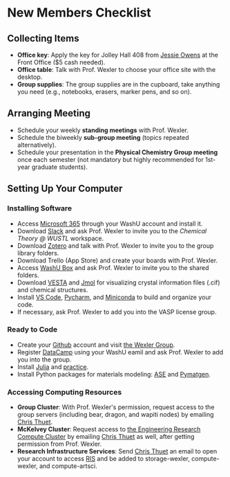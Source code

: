 # New Members Checklist

## Collecting Items

* **Office key**: Apply the key for Jolley Hall 408 from [Jessie Owens](https://chemistry.wustl.edu/people/jessie-owens) at the Front Office ($5 cash needed).
* **Office table**: Talk with Prof. Wexler to choose your office site with the desktop.
* **Group supplies**: The group supplies are in the cupboard, take anything you need (e.g., notebooks, erasers, marker pens, and so on).

## Arranging Meeting

* Schedule your weekly **standing meetings** with Prof. Wexler.
* Schedule the biweekly **sub-group meeting** (topics repeated alternatively).
* Schedule your presentation in the **Physical Chemistry Group meeting** once each semester (not mandatory but highly recommended for 1st-year graduate students).

## Setting Up Your Computer

### Installing Software

* Access [Microsoft 365](https://it.wustl.edu/items/microsoft-365-m365/) through your WashU account and install it.
* Download [Slack](https://slack.com/intl/en-gb/downloads/mac) and ask Prof. Wexler to invite you to the _Chemical Theory @ WUSTL_ workspace.
* Download [Zotero](https://www.zotero.org/download/) and talk with Prof. Wexler to invite you to the group library folders.
* Download Trello (App Store) and create your boards with Prof. Wexler.
* Access [WashU Box](https://it.wustl.edu/items/box/) and ask Prof. Wexler to invite you to the shared folders.
* Download [VESTA](https://jp-minerals.org/vesta/en/download.html) and [Jmol](https://jmol.sourceforge.net/download/) for visualizing crystal information files (.cif) and chemical structures.
* Install [VS Code](https://code.visualstudio.com/download), [Pycharm](https://www.jetbrains.com/pycharm/download/?section=mac), and [Miniconda](https://docs.anaconda.com/miniconda/#quick-command-line-install) to build and organize your code.
* If necessary, ask Prof. Wexler to add you into the VASP license group.

### Ready to Code

* Create your [Github](https://github.com/) account and visit [the Wexler Group](https://github.com/wexlergroup).
* Register [DataCamp](https://www.datacamp.com/) using your WashU eamil and ask Prof. Wexler to add you into the group.
* Install [Julia](https://julialang.org/downloads/) and [practice](https://julialang.org/learning/tutorials/).
* Install Python packages for materials modeling: [ASE](https://wiki.fysik.dtu.dk/ase/install.html) and [Pymatgen](https://pymatgen.org/installation.html).

### Accessing Computing Resources

* **Group Cluster**: With Prof. Wexler's permission, request access to the group servers (including bear, dragon, and wapiti nodes) by emailing [Chris Thuet](https://chemistry.wustl.edu/people/chris-thuet).
* **McKelvey Cluster**: Request access to [the Engineering Research Compute Cluster](https://washu.atlassian.net/wiki/spaces/EIKB/pages/184582522/Research+Compute+Cluster) by emailing [Chris Thuet](https://chemistry.wustl.edu/people/chris-thuet) as well, after getting permission from Prof. Wexler.
* **Research Infrastructure Services**: Send [Chris Thuet](https://chemistry.wustl.edu/people/chris-thuet) an email to open your account to access [RIS](https://docs.ris.wustl.edu/) and be added to storage-wexler, compute-wexler, and compute-artsci.



